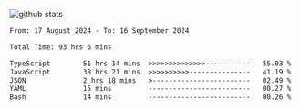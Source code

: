 
![github stats](https://github-readme-stats.vercel.app/api?username=realmahd1&show_icons=true&theme=codeSTACKr&hide_rank=true&count_private=true)

<!--START_SECTION:waka-->

```txt
From: 17 August 2024 - To: 16 September 2024

Total Time: 93 hrs 6 mins

TypeScript        51 hrs 14 mins  >>>>>>>>>>>>>>-----------   55.03 %
JavaScript        38 hrs 21 mins  >>>>>>>>>>---------------   41.19 %
JSON              2 hrs 18 mins   >------------------------   02.49 %
YAML              15 mins         -------------------------   00.27 %
Bash              14 mins         -------------------------   00.26 %
```

<!--END_SECTION:waka-->
